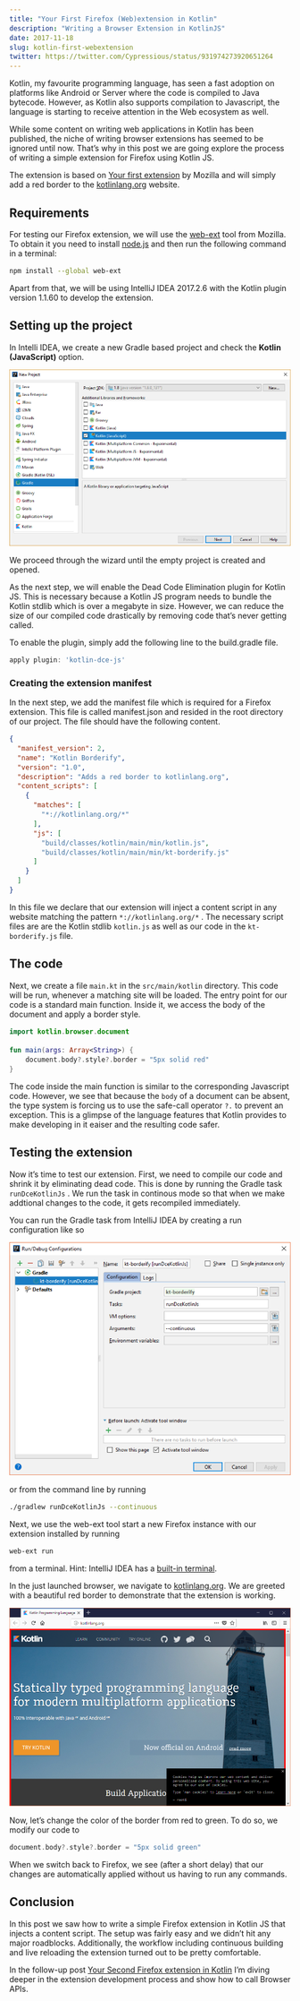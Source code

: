 ```yaml
---
title: "Your First Firefox (Web)extension in Kotlin"
description: "Writing a Browser Extension in KotlinJS"
date: 2017-11-18
slug: kotlin-first-webextension
twitter: https://twitter.com/Cypressious/status/931974273920651264
---
```


Kotlin, my favourite programming language, has seen a fast adoption on platforms like Android or Server where the code is compiled to Java bytecode. However, as Kotlin also supports compilation to Javascript, the language is starting to receive attention in the Web ecosystem as well.

While some content on writing web applications in Kotlin has been published, the niche of writing browser extensions has seemed to be ignored until now. That’s why in this post we are going explore the process of writing a simple extension for Firefox using Kotlin JS.

The extension is based on [Your first extension](https://developer.mozilla.org/en-US/Add-ons/WebExtensions/Your_first_WebExtension) by Mozilla and will simply add a red border to the [kotlinlang.org](https://kotlinlang.org) website.

## Requirements

For testing our Firefox extension, we will use the [web-ext](https://developer.mozilla.org/en-US/Add-ons/WebExtensions/Getting_started_with_web-ext) tool from Mozilla. To obtain it you need to install [node.js](https://nodejs.org/) and then run the following command in a terminal:

```bash
npm install --global web-ext
```

Apart from that, we will be using IntelliJ IDEA 2017.2.6 with the Kotlin plugin version 1.1.60 to develop the extension.

## Setting up the project

In Intelli IDEA, we create a new Gradle based project and check the **Kotlin (JavaScript)** option.

![Creating a new project using the Kotlin (JavaScript) variant](./images/new-kotlin-js.png)

We proceed through the wizard until the empty project is created and opened.

As the next step, we will enable the Dead Code Elimination plugin for Kotlin JS. This is necessary because a Kotlin JS program needs to bundle the Kotlin stdlib which is over a megabyte in size. However, we can reduce the size of our compiled code drastically by removing code that’s never getting called.

To enable the plugin, simply add the following line to the build.gradle file.

```groovy
apply plugin: 'kotlin-dce-js'
```

### Creating the extension manifest

In the next step, we add the manifest file which is required for a Firefox extension. This file is called manifest.json and resided in the root directory of our project. The file should have the following content.

```json
{
  "manifest_version": 2,
  "name": "Kotlin Borderify",
  "version": "1.0",
  "description": "Adds a red border to kotlinlang.org",
  "content_scripts": [
    {
      "matches": [
        "*://kotlinlang.org/*"
      ],
      "js": [
        "build/classes/kotlin/main/min/kotlin.js",
        "build/classes/kotlin/main/min/kt-borderify.js"
      ]
    }
  ]
}
```

In this file we declare that our extension will inject a content script in any website matching the pattern `*://kotlinlang.org/*` . The necessary script files are are the Kotlin stdlib `kotlin.js` as well as our code in the `kt-borderify.js` file.

## The code

Next, we create a file `main.kt` in the `src/main/kotlin` directory. This code will be run, whenever a matching site will be loaded. The entry point for our code is a standard main function. Inside it, we access the body of the document and apply a border style.

```kotlin
import kotlin.browser.document

fun main(args: Array<String>) {
    document.body?.style?.border = "5px solid red"
}
```

The code inside the main function is similar to the corresponding Javascript code. However, we see that because the `body` of a document can be absent, the type system is forcing us to use the safe-call operator `?.` to prevent an exception. This is a glimpse of the language features that Kotlin provides to make developing in it eaiser and the resulting code safer.

## Testing the extension

Now it’s time to test our extension. First, we need to compile our code and shrink it by eliminating dead code. This is done by running the Gradle task `runDceKotlinJs` . We run the task in continous mode so that when we make addtional changes to the code, it gets recompiled immediately.

You can run the Gradle task from IntelliJ IDEA by creating a run configuration like so

![Intellij IDEA run configuration for continuously compiling the Kotlin JS code](./images/kotlin-js-run-config.png)

or from the command line by running

```bash
./gradlew runDceKotlinJs --continuous
```

Next, we use the web-ext tool start a new Firefox instance with our extension installed by running

```bash
web-ext run
```

from a terminal. Hint: IntelliJ IDEA has a [built-in terminal](https://www.jetbrains.com/help/idea/working-with-embedded-local-terminal.html).

In the just launched browser, we navigate to [kotlinlang.org](https://kotlinlang.org). We are greeted with a beautiful red border to demonstrate that the extension is working.

![Our first Kotlin Firefox extension in effect](./images/kotlin-first-extension.png)

Now, let’s change the color of the border from red to green. To do so, we modify our code to

```kotlin
document.body?.style?.border = "5px solid green"
```

When we switch back to Firefox, we see (after a short delay) that our changes are automatically applied without us having to run any commands.

## Conclusion

In this post we saw how to write a simple Firefox extension in Kotlin JS that injects a content script. The setup was fairly easy and we didn’t hit any major roadblocks. Additionally, the workflow including continuous building and live reloading the extension turned out to be pretty comfortable.

In the follow-up post [Your Second Firefox extension in Kotlin](/blog/kotlin-second-webextension/) I’m diving deeper in the extension development process and show how to call Browser APIs.

